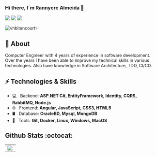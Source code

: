 <p align="center">
 
   ### Hi there, I´m Rannyere Almeida 👋
  
  <a href="https://www.linkedin.com/in/rannyere-almeida/"><img src="https://img.shields.io/badge/-RannyereAlmeida-blue?style=flat&logo=Linkedin&logoColor=white" /></a>
  <a href="https://www.xing.com/profile/Rannyere_Almeida/cv"><img src="https://img.shields.io/badge/-RannyereAlmeida-03a57a?style=flat&labelColor=03a57a&logo=Xing" /></a>
  <a href="mailto:rannyalmeida27@hotmail.com"><img src="https://img.shields.io/badge/-rannyalmeida27@hotmail.com-blue?style=flat&logo=microsoft-outlook&logoColor=white" /></a>
  <p><img src="https://komarev.com/ghpvc/?username=vhbitencourtc&color=blue" alt="vhbitencourt"/>✨</p>
</p>


## 🖖 About
Computer Engineer with 4 years of experience in software development. Over the years I have been able to improve my technical skills in various technologies. Also have knowledge in Software Architecture, TDD, CI/CD.

## ⚡ Technologies & Skills
- 💻 &nbsp; Backend: **ASP.NET C#, EntityFramework, Identity, CQRS, RabbitMQ, Node.js**
- 🌐 &nbsp; Frontend: **Angular, JavaScript, CSS3, HTML5**
- 🛢 &nbsp; Database: **OracleBD, Mysql, MongoDB**
- 🔧 &nbsp; Tools: **Git, Docker, Linux, Windows, MacOS**  

## Github Stats :octocat:
<center>
<table>
  <tr>
    <td><img align="left" padding-right="10px" src=https://github-readme-stats.vercel.app/api/top-langs/?username=Rannyere&show_icons=true&layout=compact></td>
  </tr>  
</table>
</center>
